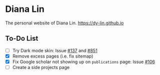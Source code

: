 # Diana Lin

The personal website of Diana Lin. https://dy-lin.github.io

## To-Do List

- [ ] Try Dark mode skin: Issue [#137](https://github.com/academicpages/academicpages.github.io/issues/137) and [#851](https://github.com/academicpages/academicpages.github.io/issues/851)
- [x] Remove excess pages (i.e. fix sitemap)
- [x] Fix Google scholar not showing up on `publications` page: Issue [#106](https://github.com/academicpages/academicpages.github.io/issues/106)
- [ ] Create a side projects page
